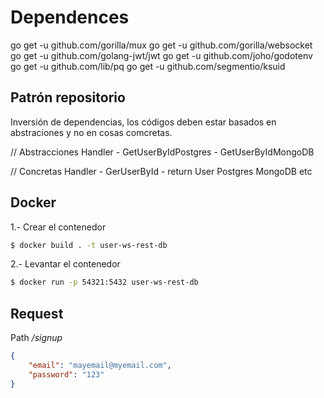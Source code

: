 # Dependences

go get -u github.com/gorilla/mux
go get -u github.com/gorilla/websocket
go get -u github.com/golang-jwt/jwt
go get -u github.com/joho/godotenv
go get -u github.com/lib/pq
go get -u github.com/segmentio/ksuid

## Patrón repositorio

Inversión de dependencias, los códigos deben estar basados en abstraciones y no en cosas comcretas.

// Abstracciones
Handler - GetUserByIdPostgres 
        - GetUserByIdMongoDB

// Concretas
Handler - GerUserById - return User
          Postgres
          MongoDB
          etc 

## Docker 

1.- Crear el contenedor 
```bash 
$ docker build . -t user-ws-rest-db 
```

2.- Levantar el contenedor
```bash
$ docker run -p 54321:5432 user-ws-rest-db
```

## Request 

Path */signup*
```json 
{
    "email": "mayemail@myemail.com",
    "password": "123"
}
```